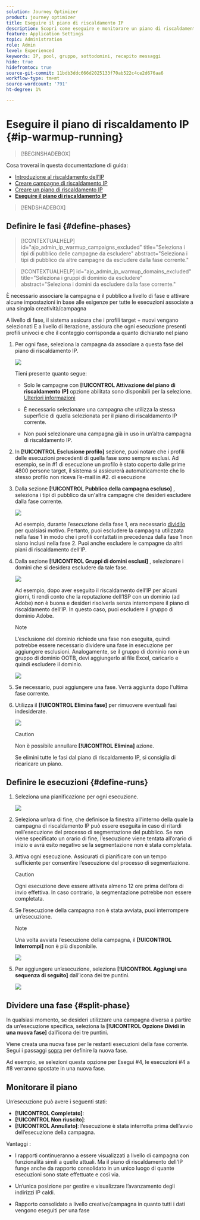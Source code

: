 ```yaml
---
solution: Journey Optimizer
product: journey optimizer
title: Eseguire il piano di riscaldamento IP
description: Scopri come eseguire e monitorare un piano di riscaldamento IP
feature: Application Settings
topic: Administration
role: Admin
level: Experienced
keywords: IP, pool, gruppo, sottodomini, recapito messaggi
hide: true
hidefromtoc: true
source-git-commit: 11bdb3ddc666d2025133f70ab522c4ce2d676aa6
workflow-type: tm+mt
source-wordcount: '791'
ht-degree: 1%

---
```


# Eseguire il piano di riscaldamento IP {#ip-warmup-running}

>[!BEGINSHADEBOX]

Cosa troverai in questa documentazione di guida:

* [Introduzione al riscaldamento dell’IP](ip-warmup-gs.md)
* [Creare campagne di riscaldamento IP](ip-warmup-campaign.md)
* [Creare un piano di riscaldamento IP](ip-warmup-plan.md)
* **[Eseguire il piano di riscaldamento IP](ip-warmup-running.md)**

>[!ENDSHADEBOX]

## Definire le fasi {#define-phases}

>[!CONTEXTUALHELP]
>id="ajo_admin_ip_warmup_campaigns_excluded"
>title="Seleziona i tipi di pubblico delle campagne da escludere"
>abstract="Seleziona i tipi di pubblico da altre campagne da escludere dalla fase corrente."

>[!CONTEXTUALHELP]
>id="ajo_admin_ip_warmup_domains_excluded"
>title="Seleziona i gruppi di dominio da escludere"
>abstract="Seleziona i domini da escludere dalla fase corrente."

È necessario associare la campagna e il pubblico a livello di fase e attivare alcune impostazioni in base alle esigenze per tutte le esecuzioni associate a una singola creatività/campagna

A livello di fase, il sistema assicura che i profili target + nuovi vengano selezionati E a livello di iterazione, assicura che ogni esecuzione presenti profili univoci e che il conteggio corrisponda a quanto dichiarato nel piano

1. Per ogni fase, seleziona la campagna da associare a questa fase del piano di riscaldamento IP.

   ![](assets/ip-warmup-plan-select-campaign.png)

   Tieni presente quanto segue:

   * Solo le campagne con **[!UICONTROL Attivazione del piano di riscaldamento IP]** opzione abilitata <!--and live?--> sono disponibili per la selezione. [Ulteriori informazioni](#create-ip-warmup-campaign)

   * È necessario selezionare una campagna che utilizza la stessa superficie di quella selezionata per il piano di riscaldamento IP corrente.

   * Non puoi selezionare una campagna già in uso in un’altra campagna di riscaldamento IP.

1. In **[!UICONTROL Esclusione profilo]** sezione, puoi notare che i profili delle esecuzioni precedenti di quella fase sono sempre esclusi. Ad esempio, se in #1 di esecuzione un profilo è stato coperto dalle prime 4800 persone target, il sistema si assicurerà automaticamente che lo stesso profilo non riceva l’e-mail in #2. di esecuzione

1. Dalla sezione **[!UICONTROL Pubblico della campagna escluso]** , seleziona i tipi di pubblico da un&#39;altra <!--executed/live?-->campagne che desideri escludere dalla fase corrente.

   ![](assets/ip-warmup-plan-exclude-campaigns.png)

   Ad esempio, durante l’esecuzione della fase 1, era necessario [dividilo](#split-phase) per qualsiasi motivo. Pertanto, puoi escludere la campagna utilizzata nella fase 1 in modo che i profili contattati in precedenza dalla fase 1 non siano inclusi nella fase 2. Puoi anche escludere le campagne da altri piani di riscaldamento dell’IP.

1. Dalla sezione **[!UICONTROL Gruppi di domini esclusi]** , selezionare i domini che si desidera escludere da tale fase.

   ![](assets/ip-warmup-plan-exclude-domains.png)

   Ad esempio, dopo aver eseguito il riscaldamento dell’IP per alcuni giorni, ti rendi conto che la reputazione dell’ISP con un dominio (ad Adobe) non è buona e desideri risolverla senza interrompere il piano di riscaldamento dell’IP. In questo caso, puoi escludere il gruppo di dominio Adobe.

   >[!NOTE]
   >
   >L’esclusione del dominio richiede una fase non eseguita, quindi potrebbe essere necessario dividere una fase in esecuzione per aggiungere esclusioni. Analogamente, se il gruppo di dominio non è un gruppo di dominio OOTB, devi aggiungerlo al file Excel, caricarlo e quindi escludere il dominio.

   ![](assets/ip-warmup-plan-phase-1.png)

1. Se necessario, puoi aggiungere una fase. Verrà aggiunta dopo l&#39;ultima fase corrente.

1. Utilizza il **[!UICONTROL Elimina fase]** per rimuovere eventuali fasi indesiderate.

   ![](assets/ip-warmup-plan-add-delete-phases.png)

   >[!CAUTION]
   >
   >Non è possibile annullare **[!UICONTROL Elimina]** azione.
   >
   >Se elimini tutte le fasi dal piano di riscaldamento IP, si consiglia di ricaricare un piano.

## Definire le esecuzioni {#define-runs}

1. Seleziona una pianificazione per ogni esecuzione. <!--which is actually a window of opportunity. meaning? how many hours? shall we specify that to clarify?-->

   ![](assets/ip-warmup-plan-send-time.png)

1. Seleziona un’ora di fine, che definisce la finestra all’interno della quale la campagna di riscaldamento IP può essere eseguita in caso di ritardi nell’esecuzione del processo di segmentazione del pubblico. Se non viene specificato un orario di fine, l’esecuzione viene tentata all’orario di inizio e avrà esito negativo se la segmentazione non è stata completata.

1. Attiva ogni esecuzione. Assicurati di pianificare con un tempo sufficiente per consentire l’esecuzione del processo di segmentazione. <!--explain how you can evaluate a proper time-->

   >[!CAUTION]
   >
   >Ogni esecuzione deve essere attivata almeno 12 ore prima dell’ora di invio effettiva. In caso contrario, la segmentazione potrebbe non essere completata. <!--How do you know when segmentation is complete? Is there a way to prevent user from scheduling less than 12 hours before the segmentation job?-->

   <!--Sart to execute on every day basis by simply clicking the play button > for each run? do you have to come back every day to activate each run? or can you schedule them one after the other?)-->

1. Se l’esecuzione della campagna non è stata avviata, puoi interrompere un’esecuzione.<!--why?-->

   >[!NOTE]
   >
   >Una volta avviata l’esecuzione della campagna, il **[!UICONTROL Interrompi]** non è più disponibile. <!--TBC in UI-->

   ![](assets/ip-warmup-plan-stop-run.png)

1. Per aggiungere un’esecuzione, seleziona **[!UICONTROL Aggiungi una sequenza di seguito]** dall’icona dei tre puntini.

   ![](assets/ip-warmup-plan-run-more-actions.png)

## Dividere una fase {#split-phase}

In qualsiasi momento, se desideri utilizzare una campagna diversa a partire da un’esecuzione specifica, seleziona la **[!UICONTROL Opzione Dividi in una nuova fase]** dall’icona dei tre puntini.

Viene creata una nuova fase per le restanti esecuzioni della fase corrente. Segui i passaggi [sopra](#define-phases) per definire la nuova fase.

Ad esempio, se selezioni questa opzione per Esegui #4, le esecuzioni #4 a #8 verranno spostate in una nuova fase.

<!--
You don't have to decide the campaign upfront. You can do a split later. It's a work in progress plan: you activate one run at a time with a campaign and you always have the flexibility to modify it while working on it.

But need to explain in which case you want to modify campaigns, provide examples
-->

## Monitorare il piano

Un’esecuzione può avere i seguenti stati<!--TBC with Medha-->:

* **[!UICONTROL Completato]**:
* **[!UICONTROL Non riuscito]**:
* **[!UICONTROL Annullato]**: l’esecuzione è stata interrotta prima dell’avvio dell’esecuzione della campagna.

Vantaggi :

* I rapporti continueranno a essere visualizzati a livello di campagna con funzionalità simili a quelle attuali. Ma il piano di riscaldamento dell&#39;IP funge anche da rapporto consolidato in un unico luogo di quante esecuzioni sono state effettuate e così via.

* Un’unica posizione per gestire e visualizzare l’avanzamento degli indirizzi IP caldi.

* Rapporto consolidato a livello creativo/campagna in quanto tutti i dati vengono eseguiti per una fase